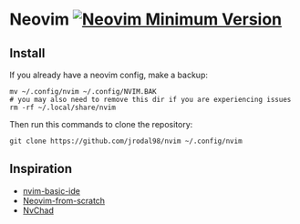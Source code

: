 # Neovim [![Neovim Minimum Version](https://img.shields.io/badge/Neovim-0.8.0-blueviolet.svg?style=flat-square&logo=Neovim&color=90E59A&logoColor=white)](https://github.com/neovim/neovim)

## Install

If you already have a neovim config, make a backup:

```
mv ~/.config/nvim ~/.config/NVIM.BAK
# you may also need to remove this dir if you are experiencing issues
rm -rf ~/.local/share/nvim
```

Then run this commands to clone the repository:

```
git clone https://github.com/jrodal98/nvim ~/.config/nvim
```

## Inspiration

- [nvim-basic-ide](https://github.com/LunarVim/nvim-basic-ide)
- [Neovim-from-scratch](https://github.com/LunarVim/Neovim-from-scratch)
- [NvChad](https://github.com/NvChad/NvChad)
